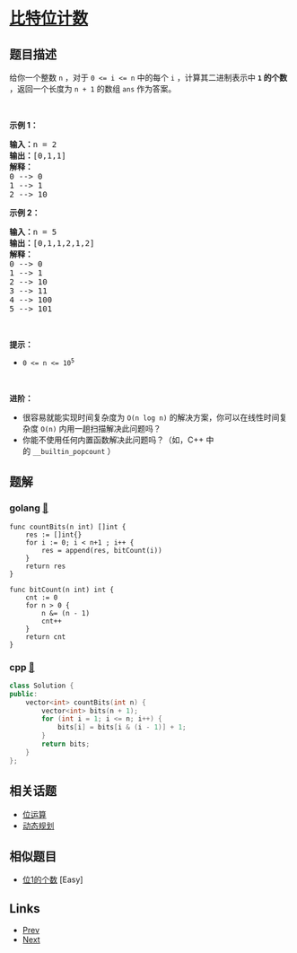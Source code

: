 
# [比特位计数](https://leetcode-cn.com/problems/counting-bits)

## 题目描述

<p>给你一个整数 <code>n</code> ，对于&nbsp;<code>0 &lt;= i &lt;= n</code> 中的每个 <code>i</code> ，计算其二进制表示中 <strong><code>1</code> 的个数</strong> ，返回一个长度为 <code>n + 1</code> 的数组 <code>ans</code> 作为答案。</p>

<p>&nbsp;</p>

<div class="original__bRMd">
<div>
<p><strong>示例 1：</strong></p>

<pre>
<strong>输入：</strong>n = 2
<strong>输出：</strong>[0,1,1]
<strong>解释：</strong>
0 --&gt; 0
1 --&gt; 1
2 --&gt; 10
</pre>

<p><strong>示例 2：</strong></p>

<pre>
<strong>输入：</strong>n = 5
<strong>输出：</strong>[0,1,1,2,1,2]
<strong>解释：</strong>
0 --&gt; 0
1 --&gt; 1
2 --&gt; 10
3 --&gt; 11
4 --&gt; 100
5 --&gt; 101
</pre>

<p>&nbsp;</p>

<p><strong>提示：</strong></p>

<ul>
	<li><code>0 &lt;= n &lt;= 10<sup>5</sup></code></li>
</ul>

<p>&nbsp;</p>

<p><strong>进阶：</strong></p>

<ul>
	<li>很容易就能实现时间复杂度为 <code>O(n log n)</code> 的解决方案，你可以在线性时间复杂度 <code>O(n)</code> 内用一趟扫描解决此问题吗？</li>
	<li>你能不使用任何内置函数解决此问题吗？（如，C++ 中的&nbsp;<code>__builtin_popcount</code> ）</li>
</ul>
</div>
</div>


## 题解

### golang [🔗](counting-bits.go) 
```golang
func countBits(n int) []int {
    res := []int{}
    for i := 0; i < n+1 ; i++ {
        res = append(res, bitCount(i))
    }
    return res
}

func bitCount(n int) int {
    cnt := 0
    for n > 0 {
        n &= (n - 1)
        cnt++
    }
    return cnt
}
```
### cpp [🔗](counting-bits.cpp) 
```cpp
class Solution {
public:
    vector<int> countBits(int n) {
        vector<int> bits(n + 1);
        for (int i = 1; i <= n; i++) {
            bits[i] = bits[i & (i - 1)] + 1;
        }
        return bits;
    }
};
```


## 相关话题

- [位运算](https://leetcode-cn.com/tag/bit-manipulation) 
- [动态规划](https://leetcode-cn.com/tag/dynamic-programming) 


## 相似题目

- [位1的个数](../number-of-1-bits/README.md)  [Easy] 


## Links

- [Prev](../house-robber-iii/README.md) 
- [Next](../integer-break/README.md) 

